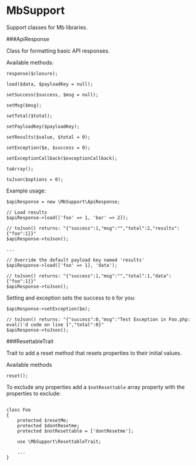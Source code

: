 # MbSupport

Support classes for Mb libraries.

###ApiResponse

Class for formatting basic API responses.

Available methods:

```
response($closure);

load($data, $payloadKey = null);

setSuccess($success, $msg = null);

setMsg($msg);

setTotal($total);

setPayloadKey($payloadKey);

setResults($value, $total = 0);

setException($e, $success = 0);

setExceptionCallback($exceptionCallback);

toArray();

toJson($options = 0);
```

Example usage:

```
$apiResponse = new \MbSupport\ApiResponse;

// Load results
$apiResponse->load(['foo' => 1, 'bar' => 2]);

// toJson() returns: "{"success":1,"msg":"","total":2,"results":{"foo":1}}"
$apiResponse->toJson();

...

// Override the default payload key named 'results'
$apiResponse->load(['foo' => 1], 'data');

// toJson() returns: "{"success":1,"msg":"","total":1,"data":{"foo":1}}"
$apiResponse->toJson();

```

Setting and exception sets the success to <code>0</code> for you:

```
$apiResponse->setException($e);

// toJson() returns: "{"success":0,"msg":"Test Exception in Foo.php: eval()'d code on line 1","total":0}"
$apiResponse->toJson();
```

###ResettableTrait

Trait to add a reset method that resets properties to their initial values.

Available methods
```
reset();
```

To exclude any properties add a <code>$notResettable</code> array property with the properties to exclude:

```

class Foo
{
    protected $resetMe;
    protected $dontResetme;
    protected $notResettable = ['dontResetme'];

    use \MbSupport\ResettableTrait;

    ...
}
```

